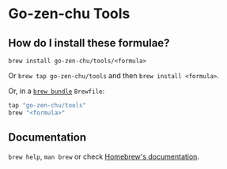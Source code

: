 # Go-zen-chu Tools

## How do I install these formulae?

`brew install go-zen-chu/tools/<formula>`

Or `brew tap go-zen-chu/tools` and then `brew install <formula>`.

Or, in a [`brew bundle`](https://github.com/Homebrew/homebrew-bundle) `Brewfile`:

```ruby
tap "go-zen-chu/tools"
brew "<formula>"
```

## Documentation

`brew help`, `man brew` or check [Homebrew's documentation](https://docs.brew.sh).
